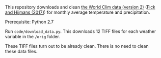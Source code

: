 This repository downloads and clean [the World Clim data (version 2)](http://worldclim.org/version2) ([Fick and Hijmans (2017)](https://doi.org/10.1002/joc.5086)) for monthly average temperature and precipitation.

Prerequisite: Python 2.7

Run `code/download_data.py`. This downloads 12 TIFF files for each weather variable in the `/orig` folder.

These TIFF files turn out to be already clean. There is no need to clean these data files.
